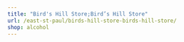 ```yaml
---
title: "Bird's Hill Store;Bird’s Hill Store"
url: /east-st-paul/birds-hill-store-birds-hill-store/
shop: alcohol
---
```

